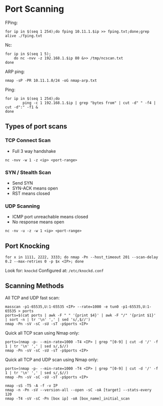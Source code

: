 # Port Scanning

FPing:
```
for ip in $(seq 1 254);do fping 10.11.1.$ip >> fping.txt;done;grep alive ./fping.txt
```

Nc:
```
for ip in $(seq 1 5);
	do nc -nvv -z 192.168.1.$ip 80 &>> /tmp/ncscan.txt
done
```

ARP ping:
```
nmap -sP -PR 10.11.1.0/24 -oG nmap-arp.txt
```

Ping:
```
for ip in $(seq 1 254);do
        ping -c 1 192.168.1.$ip | grep "bytes from" | cut -d" " -f4 | cut -d":" -f1 &
done
```

## Types of port scans

### TCP Connect Scan
- Full 3 way handshake
```
nc -nvv -w 1 -z <ip> <port-range>
```

### SYN / Stealth Scan
- Send SYN
- SYN-ACK means open
- RST means closed

### UDP Scanning
- ICMP port unreachable means closed
- No response means open
```
nc -nv -u -z -w 1 <ip> <port-range>
```

## Port Knocking
```
for x in 1111, 2222, 3333; do nmap -Pn --host_timeout 201 --scan-delay 0.2 --max-retries 0 -p $x <IP>; done
```

Look for: `knockd`
Configured at: `​/etc/knockd.conf​`

## Scanning Methods

All TCP and UDP fast scan:
```
masscan -p1-65535,U:1-65535 <IP> --rate=1000 -e tun0 -p1-65535,U:1-65535 > ports
ports=$(cat ports | awk -F " " '{print $4}' | awk -F "/" '{print $1}' | sort -n | tr '\n' ',' | sed 's/,$//')
nmap -Pn -sV -sC -sU -sT -p$ports <IP>
```

Quick all TCP scan using Nmap only:
```
ports=(nmap -p- --min-rate=1000 -T4 <IP> | grep ^[0-9] | cut -d '/' -f 1 | tr '\n' ',' | sed s/,$//)
nmap -Pn -sV -sC -sU -sT -p$ports <IP>
```

Quick all TCP and UDP scan using Nmap only:

```
ports=(nmap -p- --min-rate=1000 -T4 <IP> | grep ^[0-9] | cut -d '/' -f 1 | tr '\n' ',' | sed s/,$//)
nmap -Pn -sV -sC -sU -sT -p$ports <IP>
```

```
nmap -sS -T5 -A -f -v IP
nmap -n -Pn -sV --version-all --open -sC -oA [target] --stats-every 120
nmap -T4 -sV -sC -Pn [box ip] -oA [box_name]_initial_scan

```

